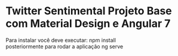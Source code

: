 # Twitter Sentimental Projeto Base com Material Design e Angular 7 
Para instalar você deve executar: 
npm install  
posteriormente para rodar a aplicação 
ng serve
